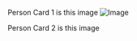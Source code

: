 Person Card 1 is this image
![Image](https://github.com/user-attachments/assets/1a1794fb-a312-4b46-82ba-f011666c43e3)


Person Card 2 is this image

